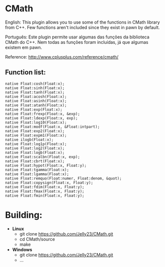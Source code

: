 # CMath

English: This plugin allows you to use some of the functions in CMath library from C++. Few functions aren't included since they exist in pawn by default.

Português: Este plugin permite usar algumas das funções da biblioteca CMath do C++. Nem todas as funções foram incluídas, já que algumas existem em pawn.


Reference: http://www.cplusplus.com/reference/cmath/

## Function list:
```pawn
native Float:cosh(Float:x);
native Float:sinh(Float:x);
native Float:tanh(Float:x);
native Float:acosh(Float:x);
native Float:asinh(Float:x);
native Float:atanh(Float:x);
native Float:exp(Float:x);
native Float:frexp(Float:x, &exp);
native Float:ldexp(Float:x, exp);
native Float:log10(Float:x);
native Float:modf(Float:x, &Float:intpart);
native Float:exp2(Float:x);
native Float:expm1(Float:x);
native ilogb(Float:x);
native Float:log1p(Float:x);
native Float:log2(Float:x);
native Float:logb(Float:x);
native Float:scalbn(Float:x, exp);
native Float:cbrt(Float:x);
native Float:hypot(Float:x, Float:y);
native Float:tgamma(Float:x);
native Float:lgamma(Float:x);
native Float:remquo(Float:numer, Float:denom, &quot);
native Float:copysign(Float:x, Float:y);
native Float:fdim(Float:x, Float:y);
native Float:fmax(Float:x, Float:y);
native Float:fmin(Float:x, Float:y);
```

# Building: 
- **Linux**
    + git clone https://github.com/Jelly23/CMath.git
    + cd CMath/source
    + make
- **Windows**
    + git clone https://github.com/Jelly23/CMath.git
    + ...
